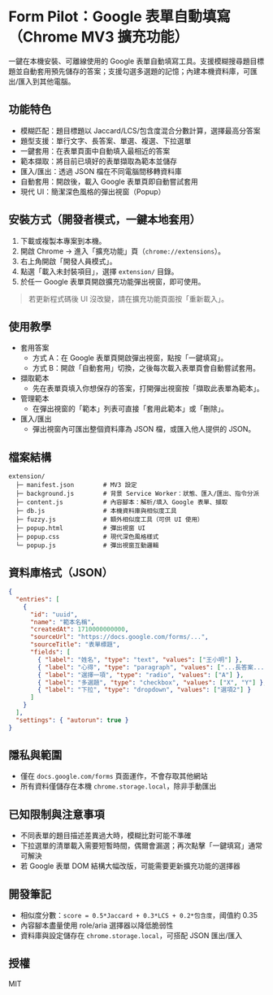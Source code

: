# Form Pilot：Google 表單自動填寫（Chrome MV3 擴充功能）

一鍵在本機安裝、可離線使用的 Google 表單自動填寫工具。支援模糊搜尋題目標題並自動套用預先儲存的答案；支援勾選多選題的記憶；內建本機資料庫，可匯出/匯入到其他電腦。

## 功能特色
- 模糊匹配：題目標題以 Jaccard/LCS/包含度混合分數計算，選擇最高分答案
- 題型支援：單行文字、長答案、單選、複選、下拉選單
- 一鍵套用：在表單頁面中自動填入最相近的答案
- 範本擷取：將目前已填好的表單擷取為範本並儲存
- 匯入/匯出：透過 JSON 檔在不同電腦間移轉資料庫
- 自動套用：開啟後，載入 Google 表單頁即自動嘗試套用
- 現代 UI：簡潔深色風格的彈出視窗（Popup）

## 安裝方式（開發者模式，一鍵本地套用）
1. 下載或複製本專案到本機。
2. 開啟 Chrome → 進入「擴充功能」頁（`chrome://extensions`）。
3. 右上角開啟「開發人員模式」。
4. 點選「載入未封裝項目」，選擇 `extension/` 目錄。
5. 於任一 Google 表單頁開啟擴充功能彈出視窗，即可使用。

> 若更新程式碼後 UI 沒改變，請在擴充功能頁面按「重新載入」。

## 使用教學
- 套用答案
  - 方式 A：在 Google 表單頁開啟彈出視窗，點按「一鍵填寫」。
  - 方式 B：開啟「自動套用」切換，之後每次載入表單頁會自動嘗試套用。
- 擷取範本
  - 先在表單頁填入你想保存的答案，打開彈出視窗按「擷取此表單為範本」。
- 管理範本
  - 在彈出視窗的「範本」列表可直接「套用此範本」或「刪除」。
- 匯入/匯出
  - 彈出視窗內可匯出整個資料庫為 JSON 檔，或匯入他人提供的 JSON。

## 檔案結構
```
extension/
  ├─ manifest.json        # MV3 設定
  ├─ background.js        # 背景 Service Worker：狀態、匯入/匯出、指令分派
  ├─ content.js           # 內容腳本：解析/填入 Google 表單、擷取
  ├─ db.js                # 本機資料庫與相似度工具
  ├─ fuzzy.js             # 額外相似度工具（可供 UI 使用）
  ├─ popup.html           # 彈出視窗 UI
  ├─ popup.css            # 現代深色風格樣式
  └─ popup.js             # 彈出視窗互動邏輯
```

## 資料庫格式（JSON）
```json
{
  "entries": [
    {
      "id": "uuid",
      "name": "範本名稱",
      "createdAt": 1710000000000,
      "sourceUrl": "https://docs.google.com/forms/...",
      "sourceTitle": "表單標題",
      "fields": [
        { "label": "姓名", "type": "text", "values": ["王小明"] },
        { "label": "心得", "type": "paragraph", "values": ["...長答案..."] },
        { "label": "選擇一項", "type": "radio", "values": ["A"] },
        { "label": "多選題", "type": "checkbox", "values": ["X", "Y"] },
        { "label": "下拉", "type": "dropdown", "values": ["選項2"] }
      ]
    }
  ],
  "settings": { "autorun": true }
}
```

## 隱私與範圍
- 僅在 `docs.google.com/forms` 頁面運作，不會存取其他網站
- 所有資料僅儲存在本機 `chrome.storage.local`，除非手動匯出

## 已知限制與注意事項
- 不同表單的題目描述差異過大時，模糊比對可能不準確
- 下拉選單的清單載入需要短暫時間，偶爾會漏選；再次點擊「一鍵填寫」通常可解決
- 若 Google 表單 DOM 結構大幅改版，可能需要更新擴充功能的選擇器

## 開發筆記
- 相似度分數：`score = 0.5*Jaccard + 0.3*LCS + 0.2*包含度`，阈值約 0.35
- 內容腳本盡量使用 role/aria 選擇器以降低脆弱性
- 資料庫與設定儲存在 `chrome.storage.local`，可搭配 JSON 匯出/匯入

## 授權
MIT
